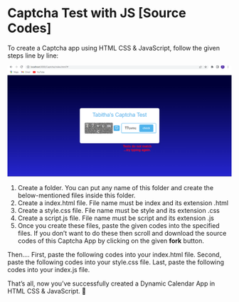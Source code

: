 # Captcha Test with JS [Source Codes]
To create a Captcha app using HTML CSS & JavaScript, follow the given steps line by line:

  ![s2](./images/Screenshot%20(177).png)

1. Create a folder. You can put any name of this folder and create the below-mentioned files inside this folder.
2. Create a index.html file. File name must be index and its extension .html
3. Create a style.css file. File name must be style and its extension .css
4. Create a script.js file. File name must be script and its extension .js
5. Once you create these files, paste the given codes into the specified files. If you don’t want to do these then scroll and download the source codes of this Captcha App by clicking on the given <b>fork</b> button.

Then....
First, paste the following codes into your index.html file.
Second, paste the following codes into your style.css file.
Last, paste the following codes into your index.js file.

That’s all, now you’ve successfully created a Dynamic Calendar App in HTML CSS & JavaScript. 🌱